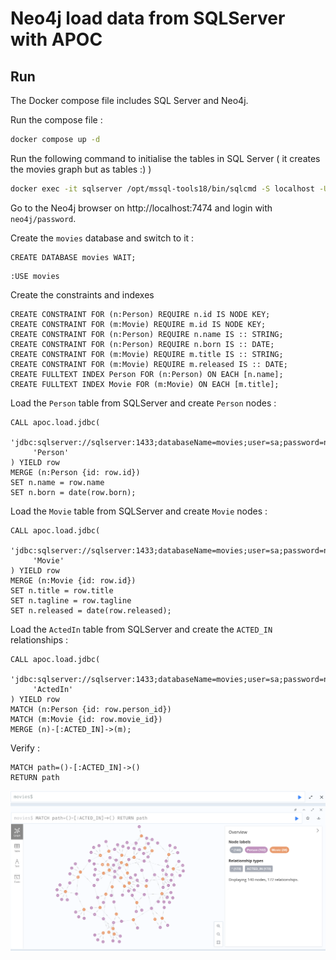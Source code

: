 # Neo4j load data from SQLServer with APOC

## Run

The Docker compose file includes SQL Server and Neo4j.

Run the compose file : 

```bash
docker compose up -d
```

Run the following command to initialise the tables in SQL Server ( it creates the movies graph but as tables :) )

```bash
docker exec -it sqlserver /opt/mssql-tools18/bin/sqlcmd -S localhost -U sa -P "npaEzszSALRH5q56372zGJ" -C -i /sql/init.sql
```

Go to the Neo4j browser on http://localhost:7474 and login with `neo4j/password`.

Create the `movies` database and switch to it : 

```cypher
CREATE DATABASE movies WAIT;
```

```cypher
:USE movies
```

Create the constraints and indexes

```cypher
CREATE CONSTRAINT FOR (n:Person) REQUIRE n.id IS NODE KEY;
CREATE CONSTRAINT FOR (m:Movie) REQUIRE m.id IS NODE KEY;
CREATE CONSTRAINT FOR (n:Person) REQUIRE n.name IS :: STRING;
CREATE CONSTRAINT FOR (n:Person) REQUIRE n.born IS :: DATE;
CREATE CONSTRAINT FOR (m:Movie) REQUIRE m.title IS :: STRING;
CREATE CONSTRAINT FOR (m:Movie) REQUIRE m.released IS :: DATE;
CREATE FULLTEXT INDEX Person FOR (n:Person) ON EACH [n.name];
CREATE FULLTEXT INDEX Movie FOR (m:Movie) ON EACH [m.title];
```

Load the `Person` table from SQLServer and create `Person` nodes : 


```cypher
CALL apoc.load.jdbc(
    'jdbc:sqlserver://sqlserver:1433;databaseName=movies;user=sa;password=npaEzszSALRH5q56372zGJ;encrypt=false',
     'Person'
) YIELD row
MERGE (n:Person {id: row.id})
SET n.name = row.name
SET n.born = date(row.born);
```

Load the `Movie` table from SQLServer and create `Movie` nodes : 

```cypher
CALL apoc.load.jdbc(
    'jdbc:sqlserver://sqlserver:1433;databaseName=movies;user=sa;password=npaEzszSALRH5q56372zGJ;encrypt=false',
     'Movie'
) YIELD row
MERGE (n:Movie {id: row.id})
SET n.title = row.title
SET n.tagline = row.tagline
SET n.released = date(row.released);
```

Load the `ActedIn` table from SQLServer and create the `ACTED_IN` relationships : 

```cypher
CALL apoc.load.jdbc(
    'jdbc:sqlserver://sqlserver:1433;databaseName=movies;user=sa;password=npaEzszSALRH5q56372zGJ;encrypt=false',
     'ActedIn'
) YIELD row
MATCH (n:Person {id: row.person_id})
MATCH (m:Movie {id: row.movie_id})
MERGE (n)-[:ACTED_IN]->(m);
```

Verify : 

```cypher
MATCH path=()-[:ACTED_IN]->()
RETURN path
```

![Movies Graph loaded from SQLServer](./assets/graph.png)